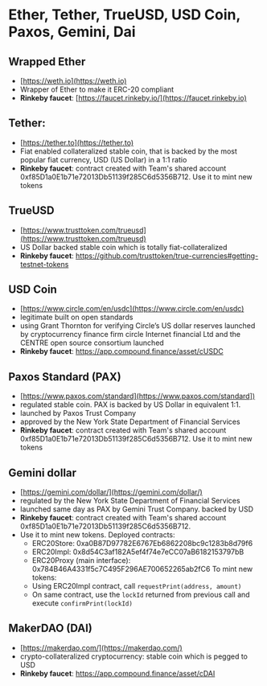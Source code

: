 # Ether, Tether, TrueUSD, USD Coin, Paxos, Gemini, Dai

## Wrapped Ether
* [https://weth.io](https://weth.io)
* Wrapper of Ether to make it ERC-20 compliant
* **Rinkeby faucet**: [https://faucet.rinkeby.io/](https://faucet.rinkeby.io)

## Tether:
* [https://tether.to](https://tether.to)
* Fiat enabled collateralized stable coin, that is backed by the most popular fiat currency, USD (US Dollar) in a 1:1 ratio
* **Rinkeby faucet**: contract created with Team's shared account 0xf85D1a0E1b71e72013Db51139f285C6d5356B712.
Use it to mint new tokens

## TrueUSD
* [https://www.trusttoken.com/trueusd](https://www.trusttoken.com/trueusd)
* US Dollar backed stable coin which is totally fiat-collateralized
* **Rinkeby faucet**: https://github.com/trusttoken/true-currencies#getting-testnet-tokens
  
## USD Coin
* [https://www.circle.com/en/usdc](https://www.circle.com/en/usdc)
* legitimate built on open standards
* using Grant Thornton for verifying Circle’s US dollar reserves launched by cryptocurrency finance firm circle Internet financial Ltd and the CENTRE open source consortium launched
* **Rinkeby faucet**: https://app.compound.finance/asset/cUSDC

## Paxos Standard (PAX)
* [https://www.paxos.com/standard](https://www.paxos.com/standard])
* regulated stable coin. PAX is backed by US Dollar in equivalent 1:1.
* launched by Paxos Trust Company
* approved by the New York State Department of Financial Services
* **Rinkeby faucet**: contract created with Team's shared account 0xf85D1a0E1b71e72013Db51139f285C6d5356B712.
Use it to mint new tokens

## Gemini dollar
* [https://gemini.com/dollar/](https://gemini.com/dollar/)
* regulated by the New York State Department of Financial Services
* launched same day as PAX by Gemini Trust Company. backed by USD
* **Rinkeby faucet**: contract created with Team's shared account 0xf85D1a0E1b71e72013Db51139f285C6d5356B712.
* Use it to mint new tokens.
   Deployed contracts:
   - ERC20Store: 0xa0B87D97782E6767Eb6862208bc9c1283b8d79f6
   - ERC20Impl: 0x8d54C3af182A5ef4f74e7eCC07aB6182153797bB
   - ERC20Proxy (main interface): 0x784B46A4331f5c7C495F296AE700652265ab2fC6
   To mint new tokens:
   - Using ERC20Impl contract, call `requestPrint(address, amount)`
   - On same contract, use the `lockId` returned from previous call and execute `confirmPrint(lockId)`


## MakerDAO (DAI)
* [https://makerdao.com/](https://makerdao.com/)
* crypto-collateralized cryptocurrency: stable coin which is pegged to USD
* **Rinkeby faucet**: https://app.compound.finance/asset/cDAI
